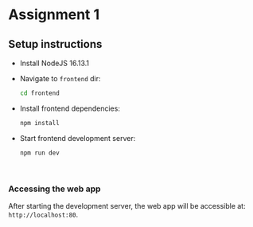 # Assignment 1

## Setup instructions

- Install NodeJS 16.13.1

- Navigate to `frontend` dir:

  ```bash
  cd frontend
  ```

- Install frontend dependencies:

  ```bash
  npm install
  ```

- Start frontend development server:

  ```bash
  npm run dev
  ```

<br>

### Accessing the web app
After starting the development server, the web app will be accessible at: `http://localhost:80`.

